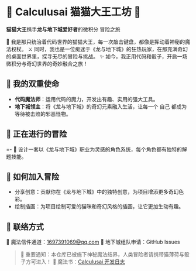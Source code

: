 # 🐾 Calculusai 猫猫大王工坊 🎲
**猫猫大王**携手**龙与地下城爱好者**的微积分 冒险之旅

👑 我是那只统治着代码世界的猫猫大王，每一次敲击键盘，都像是挥动着神秘的魔法权杖。
⚔️ 同时，我也是一位痴迷于《龙与地下城》的狂热玩家，在那充满奇幻的桌面世界里，探寻无尽的冒险与挑战。
✨ 如今，我正用代码和骰子，开启一场微积分与奇幻世界的奇妙融合之旅！

## 🏰 我的双重使命
- **代码魔法师**：运用代码的魔力，开发出有趣、实用的强大工具。
- **地下城领主**：将《龙与地下城》的奇幻元素融入生活，让每一个 自己 都成为等待被击败的邪恶怪物。

## 🧙 正在进行的冒险
=- 🎲 设计一套以《龙与地下城》职业为灵感的角色系统，每个角色都有独特的解题技能。

## 🐾 如何加入冒险
- 分享创意：贡献你在《龙与地下城》中的独特创意，为项目增添更多奇幻色彩。
- 绘制插画：为项目绘制可爱的猫咪和奇幻风格的插画，让它更加生动有趣。

## 📮 联络方式
📧 魔法信件通道：[1697391069@qq.com](mailto:1697391069@qq.com)
🎲 地下城组队申请：GitHub Issues

> 🦉 重要通知：本仓库已被施下神秘魔法结界，人类冒险者请携带猫薄荷与骰子方可进入！
> 📜 魔法书：[Calculusai 开发日志](https://github.com/Calculusai/NewH.AiWeb)    

<!--
**Calculusai/Calculusai** is a ✨ _special_ ✨ repository because its `README.md` (this file) appears on your GitHub profile.

Here are some ideas to get you started:

- 🔭 I’m currently working on ...
- 🌱 I’m currently learning ...
- 👯 I’m looking to collaborate on ...
- 🤔 I’m looking for help with ...
- 💬 Ask me about ...
- 📫 How to reach me: ...
- 😄 Pronouns: ...
- ⚡ Fun fact: ...
-->
